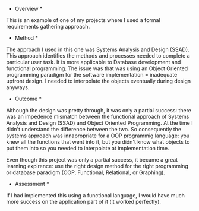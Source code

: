 * Overview *

This is an example of one of my projects where I used a formal requirements gathering approach. 

* Method *

The approach I used in this one was Systems  Analysis and Design (SSAD). This approach identifies the methods and processes needed to complete a particular user task. It is more applicable to Database development and functional programming. The issue was that was using an Object Oriented programming paradigm for the software implementation = inadequate upfront design. I needed to interpolate the objects eventually during design anyways. 

* Outcome *

Although the design was pretty through, it was only a partial success: there was an impedence mismatch between the functional approach of Systems Analysis and Design (SSAD) and Object Oriented Programming. At the time I didn't understand the difference between the two. So consequently the systems approach was innapropriate for a OOP programmig language: you knew all the functions that went into it, but you didn't know what objects to put them into so you needed to interpolate at implementation time. 

Even though this project was only a partial success, it became a great learning expirence: use the right design method for the right programming or database paradigm (OOP, Functional, Relational, or Graphing).

* Assessment *

If I had implemented this using a functional language, I would have much more success on the application part of it (it worked perfectly).
